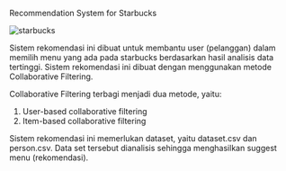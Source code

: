 Recommendation System for Starbucks

![starbucks](https://user-images.githubusercontent.com/52189342/72143360-2a56dc00-33c9-11ea-8ba6-16518c172416.jpg)

Sistem rekomendasi ini dibuat untuk membantu user (pelanggan) dalam memilih menu yang ada pada starbucks berdasarkan hasil analisis data tertinggi. Sistem rekomendasi ini dibuat dengan menggunakan metode Collaborative Filtering.

Collaborative Filtering terbagi menjadi dua metode, yaitu:
1. User-based collaborative filtering
2. Item-based collaborative filtering

Sistem rekomendasi ini memerlukan dataset, yaitu dataset.csv dan person.csv. Data set tersebut dianalisis sehingga menghasilkan suggest menu (rekomendasi).

